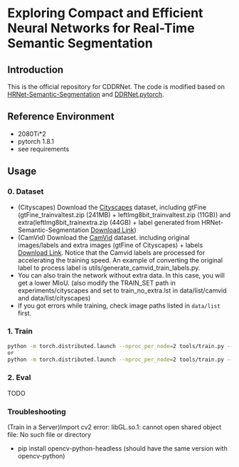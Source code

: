 # Exploring Compact and Efficient Neural Networks for Real-Time Semantic Segmentation

## Introduction
This is the official repository for CDDRNet. The code is modified based on [HRNet-Semantic-Segmentation](https://github.com/HRNet/HRNet-Semantic-Segmentation) and [DDRNet.pytorch](https://github.com/chenjun2hao/DDRNet.pytorch).

## Reference Environment

- 2080Ti*2
- pytorch 1.8.1 
- see requirements

## Usage

### 0. Dataset
- (Cityscapes) Download the [Cityscapes](https://www.cityscapes-dataset.com/) dataset, including gtFine (gtFine_trainvaltest.zip (241MB) + leftImg8bit_trainvaltest.zip (11GB)) and extra(leftImg8bit_trainextra.zip (44GB) + label generated from HRNet-Semantic-Segmentation [Download Link](https://drive.google.com/file/d/1zFH-COPzcFf-_khv_gUgELBiC-TfJwwH/view?usp=drive_link))
- (CamVid) Download the [CamVid](http://mi.eng.cam.ac.uk/research/projects/VideoRec/CamVid/) dataset. including original images/labels and extra images (gtFine of Cityscapes) + labels [Download Link](https://drive.google.com/file/d/1kXzIxxmlKT2qj9fA-jEVzFskbdtbA9RH/view?usp=drive_link). Notice that the Camvid labels are processed for accelerating the training speed. An example of converting the original label to process label is utils/generate_camvid_train_labels.py.
- You can also train the network without extra data. In this case, you will get a lower MIoU. (also  modify the TRAIN_SET path in experiments/cityscapes and set to train_no_extra.lst in data/list/camvid and data/list/cityscapes)
- If you got errors while training, check image paths listed in `data/list` first.

### 1. Train
````bash
python -m torch.distributed.launch --nproc_per_node=2 tools/train.py --cfg experiments/camvid/cddrnet.yaml
or
python -m torch.distributed.launch --nproc_per_node=2 tools/train.py --cfg experiments/cityscapes/cddrnet.yaml
````

### 2. Eval
TODO


### Troubleshooting
(Train in a Server)Import cv2 error: libGL.so.1: cannot open shared object file: No such file or directory
- pip install opencv-python-headless (should have the same version with opencv-python)